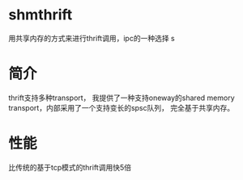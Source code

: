 # shmthrift
用共享内存的方式来进行thrift调用，ipc的一种选择
s
# 简介
thrift支持多种transport， 我提供了一种支持oneway的shared memory transport，内部采用了一个支持变长的spsc队列， 完全基于共享内存。

# 性能
比传统的基于tcp模式的thrift调用快5倍
